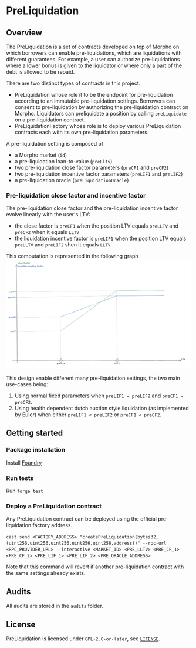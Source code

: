 # PreLiquidation
## Overview

The PreLiquidation is a set of contracts developed on top of Morpho on which borrowers can enable pre-liquidations, which are liquidations with different guarantees.
For example, a user can authorize pre-liquidations where a lower bonus is given to the liquidator or where only a part of the debt is allowed to be repaid.

There are two distinct types of contracts in this project.

- PreLiquidation whose role it to be the endpoint for pre-liquidation according to an immutable pre-liquidation settings. Borrowers can consent to pre-liquidation by authorizing the pre-liquidation contract on Morpho. Liquidators can preliquidate a position by calling `preLiquidate` on a pre-liquidation contract.
- PreLiquidationFactory whose role is to deploy various PreLiquidation contracts each with its own pre-liquidation parameters.

A pre-liquidation setting is composed of
- a Morpho market (`id`)
- a pre-liquidation loan-to-value (`preLltv`)
- two pre-liquidation close factor parameters (`preCF1` and `preCF2`)
- two pre-liquidation incentive factor parameters (`preLIF1` and `preLIF2`)
- a pre-liquidation oracle (`preLiquidationOracle`)


### Pre-liquidation close factor and incentive factor
The pre-liquidation close factor and the pre-liquidation incentive factor evolve linearly with the user's LTV:
- the close factor is `preCF1` when the position LTV equals `preLLTV` and `preCF2` when it equals `LLTV`
- the liquidation incentive factor is `preLIF1` when the position LTV equals `preLLTV` and `preLIF2` shen it equals `LLTV`

This computation is represented in the following graph
![LIF&CF](./img/pre-liquidation-cf-and-lif.png)

This design enable different many pre-liquidation settings, the two main use-cases being:
1. Using normal fixed parameters when `preLIF1 = preLIF2` and `preCF1 = preCF2`.
2. Using health dependent dutch auction style liquidation (as implemented by Euler) when either `preLIF1 < preLIF2` or `preCF1 < preCF2`.

## Getting started
### Package installation
Install [Foundry](https://book.getfoundry.sh/getting-started/installation)

### Run tests
Run `forge test`

### Deploy a PreLiquidation contract

Any PreLiquidation contract can be deployed using the official pre-liquidation factory address.

`cast send <FACTORY_ADDRESS> "createPreLiquidation(bytes32,(uint256,uint256,uint256,uint256,uint256,address))" --rpc-url <RPC_PROVIDER_URL> --interactive <MARKET_ID> <PRE_LLTV> <PRE_CF_1> <PRE_CF_2> <PRE_LIF_1> <PRE_LIF_2> <PRE_ORACLE_ADDRESS>`

Note that this command will revert if another pre-liquidation contract with the same settings already exists.

## Audits
All audits are stored in the `audits` folder.

## License
PreLiquidation is licensed under `GPL-2.0-or-later`, see [`LICENSE`](./LICENSE).
